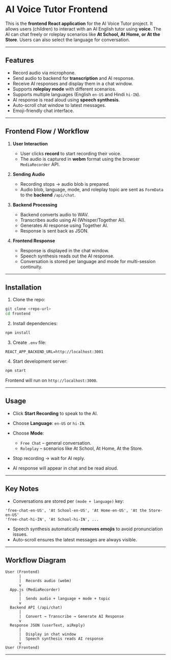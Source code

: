 # AI Voice Tutor Frontend

This is the **frontend React application** for the AI Voice Tutor project. It allows users (children) to interact with an AI English tutor using **voice**. The AI can chat freely or roleplay scenarios like **At School, At Home, or At the Store**. Users can also select the language for conversation.

---

## **Features**

* Record audio via microphone.
* Send audio to backend for **transcription** and AI response.
* Receive AI responses and display them in a chat window.
* Supports **roleplay mode** with different scenarios.
* Supports multiple languages (English `en-US` and Hindi `hi-IN`).
* AI response is read aloud using **speech synthesis**.
* Auto-scroll chat window to latest messages.
* Emoji-friendly chat interface.

---

## **Frontend Flow / Workflow**

1. **User Interaction**

   * User clicks **record** to start recording their voice.
   * The audio is captured in **webm** format using the browser `MediaRecorder` API.

2. **Sending Audio**

   * Recording stops → audio blob is prepared.
   * Audio blob, language, mode, and roleplay topic are sent as `FormData` to the **backend** `/api/chat`.

3. **Backend Processing**

   * Backend converts audio to WAV.
   * Transcribes audio using AI (Whisper/Together AI).
   * Generates AI response using Together AI.
   * Response is sent back as JSON.

4. **Frontend Response**

   * Response is displayed in the chat window.
   * Speech synthesis reads out the AI response.
   * Conversation is stored per language and mode for multi-session continuity.

---

## **Installation**

1. Clone the repo:

```bash
git clone <repo-url>
cd frontend
```

2. Install dependencies:

```bash
npm install
```

3. Create `.env` file:

```
REACT_APP_BACKEND_URL=http://localhost:3001
```

4. Start development server:

```bash
npm start
```

Frontend will run on `http://localhost:3000`.

---

## **Usage**

* Click **Start Recording** to speak to the AI.
* Choose **Language**: `en-US` or `hi-IN`.
* Choose **Mode**:

  * `Free Chat` – general conversation.
  * `Roleplay` – scenarios like At School, At Home, At the Store.
* Stop recording → wait for AI reply.
* AI response will appear in chat and be read aloud.

---

## **Key Notes**

* Conversations are stored per `(mode + language)` key:

```
'free-chat-en-US', 'At School-en-US', 'At Home-en-US', 'At the Store-en-US'
'free-chat-hi-IN', 'At School-hi-IN', ...
```

* Speech synthesis automatically **removes emojis** to avoid pronunciation issues.
* Auto-scroll ensures the latest messages are always visible.

---

## **Workflow Diagram**

```
User (Frontend)
      |
      |  Records audio (webm)
      v
  App.js (MediaRecorder)
      |
      |  Sends audio + language + mode + topic
      v
  Backend API (/api/chat)
      |
      |  Convert → Transcribe → Generate AI Response
      v
  Response JSON (userText, aiReply)
      |
      |  Display in chat window
      |  Speech synthesis reads AI response
      v
User (Frontend)
```

---